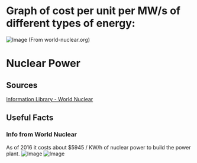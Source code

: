 # Graph of cost per unit per MW/s of different types of energy:
![Image](https://www.world-nuclear.org/getmedia/63b1bb09-dbb6-4ed8-905a-447a5056d2e6/Comparative-LCOEs-in-4-Countries-NEW.jpg.aspx)
(From world-nuclear.org)
# Nuclear Power

## Sources

[Information Library - World Nuclear](https://www.world-nuclear.org/information-library.aspx)

## Useful Facts

### Info from World Nuclear
As of 2016 it costs about $5945 / KW/h of nuclear power to build the power plant.
![Image](https://www.world-nuclear.org/getmedia/fe465939-9448-47cf-9134-426e2c1e236f/Challenge-investment-cost-uncertainty.png.aspx)
![Image](https://www.world-nuclear.org/getmedia/63b1bb09-dbb6-4ed8-905a-447a5056d2e6/Comparative-LCOEs-in-4-Countries-NEW.jpg.aspx)
